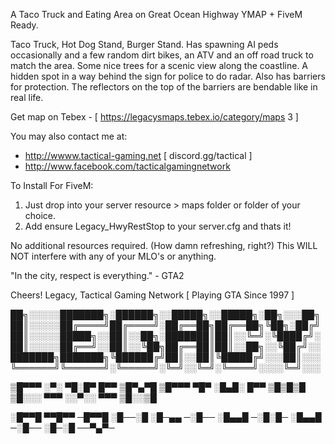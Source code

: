 A Taco Truck and Eating Area on Great Ocean Highway
YMAP + FiveM Ready.

Taco Truck, Hot Dog Stand, Burger Stand. Has spawning AI peds occasionally and a few random dirt bikes, an ATV and an off road truck to match the area. Some nice trees for a scenic view along the coastline. A hidden spot in a way behind the sign for police to do radar. Also has barriers for protection. The reflectors on the top of the barriers are bendable like in real life.

Get map on Tebex - [ https://legacysmaps.tebex.io/category/maps 3 ]

You may also contact me at:

- http://wwww.tactical-gaming.net [ discord.gg/tactical ]
- http://www.facebook.com/tacticalgamingnetwork 

To Install For FiveM:

1) Just drop into your server resource > maps folder or folder of your choice.
2) Add ensure Legacy_HwyRestStop to your server.cfg and thats it!

No additional resources required. (How damn refreshing, right?)
This WILL NOT interfere with any of your MLO's or anything.

"In the city, respect is everything." - GTA2

Cheers!
Legacy, Tactical Gaming Network
[ Playing GTA Since 1997 ]

██╗░░░░░███████╗░██████╗░░█████╗░░█████╗░██╗░░░██╗
██║░░░░░██╔════╝██╔════╝░██╔══██╗██╔══██╗╚██╗░██╔╝
██║░░░░░█████╗░░██║░░██╗░███████║██║░░╚═╝░╚████╔╝░
██║░░░░░██╔══╝░░██║░░╚██╗██╔══██║██║░░██╗░░╚██╔╝░░
███████╗███████╗╚██████╔╝██║░░██║╚█████╔╝░░░██║░░░
╚══════╝╚══════╝░╚═════╝░╚═╝░░╚═╝░╚════╝░░░░╚═╝░░░

▒█▀▀▀ ░▀░ ▀█░█▀ █▀▀ ▒█▀▄▀█ 
▒█▀▀▀ ▀█▀ ░█▄█░ █▀▀ ▒█▒█▒█ 
▒█░░░ ▀▀▀ ░░▀░░ ▀▀▀ ▒█░░▒█

░█▀▀█ ▀▀█▀▀ ─█▀▀█ ░█──░█ 
░█─▄▄ ─░█── ░█▄▄█ ─░█░█─ 
░█▄▄█ ─░█── ░█─░█ ──▀▄▀─

